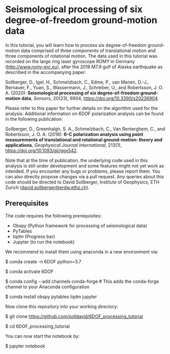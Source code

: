 # Seismological processing of six degree-of-freedom ground-motion data

In this tutorial, you will learn how to process six degree-of-freedom ground-motion data comprised of three components of translational motion and three components of rotational motion. The data used in this tutorial was recorded on the large ring laser gyroscope ROMY in Germany (http://www.romy-erc.eu), after the 2018 M7.9 gulf of Alaska earthquake as described in the accompanying paper:  

Sollberger, D., Igel, H., Schmelzbach, C., Edme, P., van Manen, D.-J., Bernauer, F., Yuan, S., Wassermann, J., Schreiber, U., and Robertsson, J. O. A. (2020): **Seismological processing of six degree-of-freedom ground-motion data**, *Sensors*, 20(23), 6904, https://doi.org/10.3390/s20236904.

Please refer to this paper for further details on the algorithm used for the analysis. Additional information on 6DOF polarization analysis can be found in the following publication:

Sollberger, D., Greenhalgh, S. A., Schmelzbach, C., Van Renterghem, C., and Robertsson, J. O. A. (2018): **6-C polarization analysis using point measurements of translational and rotational ground-motion: theory and applications**, *Geophysical Journal International*, 213(1), https://doi.org/10.1093/gji/ggx542.

Note that at the time of publication, the underlying code used in this analysis is still under development and some features might not yet work as intended. If you encounter any bugs or problems, please report them. You can also directly propose changes via a pull request. Any queries about this code should be directed to David Sollberger, Institute of Geophysics, ETH Zurich (david.sollberger@erdw.ethz.ch). 

## Prerequisites
The code requires the following prerequisites:
- Obspy (Python framework for processing of seismological data)
- PyTables
- tqdm (Progress bar)
- Jupyter (to run the notebook)

We recommend to install them using anaconda in a new environment via:

$ conda create -n 6DOF python=3.7 

$ conda activate 6DOF

$ conda config --add channels conda-forge # This adds the conda-forge channel to your Anaconda configuration

$ conda install obspy pytables tqdm jupyter

Now clone this repository into your working directory:

$ git clone https://github.com/solldavid/6DOF_processing_tutorial

$ cd 6DOF_processing_tutorial

You can now start the notebook by:

$ jupyter notebook
